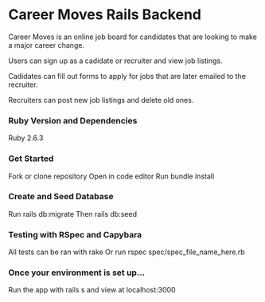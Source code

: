<h1> Career Moves Rails Backend </h1>

Career Moves is an online job board for candidates that are looking to make a major career change. 

Users can sign up as a cadidate or recruiter and view job listings.

Cadidates can fill out forms to apply for jobs that are later emailed to the recruiter.

Recruiters can post new job listings and delete old ones.

<h3> Ruby Version and Dependencies </h3>

Ruby 2.6.3

<h3>Get Started</h3>

Fork or clone repository
Open in code editor
Run bundle install

<h3>Create and Seed Database </h3>

Run rails db:migrate
Then rails db:seed

<h3> Testing with RSpec and Capybara </h3>

All tests can be ran with rake
Or run rspec spec/spec_file_name_here.rb

<h3> Once your environment is set up... </h3>

Run the app with rails s and view at localhost:3000
